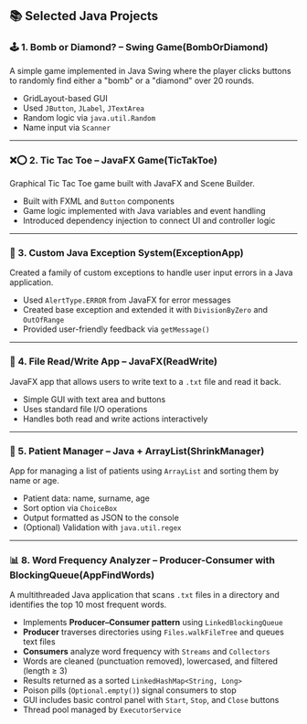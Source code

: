 
## 📚 Selected Java Projects

### 🕹️ 1. Bomb or Diamond? – Swing Game(BombOrDiamond)
A simple game implemented in Java Swing where the player clicks buttons to randomly find either a "bomb" or a "diamond" over 20 rounds.  
- GridLayout-based GUI  
- Used `JButton`, `JLabel`, `JTextArea`  
- Random logic via `java.util.Random`  
- Name input via `Scanner`

---

### ❌⭕ 2. Tic Tac Toe – JavaFX Game(TicTakToe)
Graphical Tic Tac Toe game built with JavaFX and Scene Builder.  
- Built with FXML and `Button` components  
- Game logic implemented with Java variables and event handling  
- Introduced dependency injection to connect UI and controller logic

---

### 🧩 3. Custom Java Exception System(ExceptionApp)
Created a family of custom exceptions to handle user input errors in a Java application.  
- Used `AlertType.ERROR` from JavaFX for error messages  
- Created base exception and extended it with `DivisionByZero` and `OutOfRange`  
- Provided user-friendly feedback via `getMessage()`

---

### 📄 4. File Read/Write App – JavaFX(ReadWrite)
JavaFX app that allows users to write text to a `.txt` file and read it back.  
- Simple GUI with text area and buttons  
- Uses standard file I/O operations  
- Handles both read and write actions interactively

---

### 🏥 5. Patient Manager – Java + ArrayList(ShrinkManager)
App for managing a list of patients using `ArrayList` and sorting them by name or age.  
- Patient data: name, surname, age  
- Sort option via `ChoiceBox`  
- Output formatted as JSON to the console  
- (Optional) Validation with `java.util.regex`

---

### 📊 8. Word Frequency Analyzer – Producer-Consumer with BlockingQueue(AppFindWords)
A multithreaded Java application that scans `.txt` files in a directory and identifies the top 10 most frequent words.  
- Implements **Producer–Consumer pattern** using `LinkedBlockingQueue`  
- **Producer** traverses directories using `Files.walkFileTree` and queues text files  
- **Consumers** analyze word frequency with `Streams` and `Collectors`  
- Words are cleaned (punctuation removed), lowercased, and filtered (length ≥ 3)  
- Results returned as a sorted `LinkedHashMap<String, Long>`  
- Poison pills (`Optional.empty()`) signal consumers to stop  
- GUI includes basic control panel with `Start`, `Stop`, and `Close` buttons  
- Thread pool managed by `ExecutorService`



